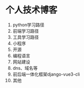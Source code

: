 # 个人技术博客

1. python学习路径
2. 前端学习路径
3. 工具学习路径
4. 小程序
5. 开源
6. 编程语言
7. 网站建设
8. dns、域名等
9. 前后端一体化框架django-vue3-cli
10. 其他